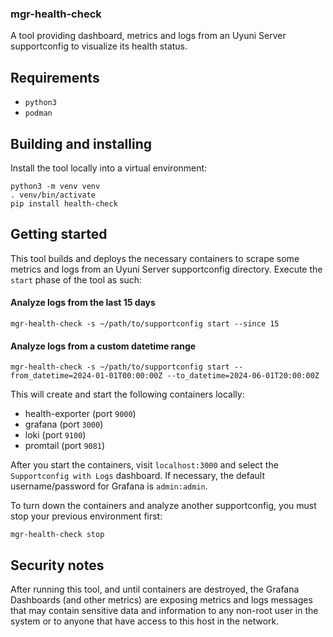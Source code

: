 ### mgr-health-check

A tool providing dashboard, metrics and logs from an Uyuni Server supportconfig to visualize its health status.

## Requirements

* `python3`
* `podman`

## Building and installing

Install the tool locally into a virtual environment:

```
python3 -m venv venv
. venv/bin/activate
pip install health-check
```

## Getting started

This tool builds and deploys the necessary containers to scrape some metrics and logs from an Uyuni Server supportconfig directory.
Execute the `start` phase of the tool as such:

#### Analyze logs from the last 15 days

```console
mgr-health-check -s ~/path/to/supportconfig start --since 15
```

#### Analyze logs from a custom datetime range

``` console
mgr-health-check -s ~/path/to/supportconfig start --from_datetime=2024-01-01T00:00:00Z --to_datetime=2024-06-01T20:00:00Z
```

This will create and start the following containers locally:

- health-exporter (port `9000`)
- grafana (port `3000`)
- loki (port `9100`)
- promtail (port `9081`)

After you start the containers, visit `localhost:3000` and select the `Supportconfig with Logs` dashboard.
If necessary, the default username/password for Grafana is `admin:admin`.

To turn down the containers and analyze another supportconfig, you must stop your previous environment first:

```console
mgr-health-check stop
```

## Security notes
After running this tool, and until containers are destroyed, the Grafana Dashboards (and other metrics) are exposing metrics and logs messages that may contain sensitive data and information to any non-root user in the system or to anyone that have access to this host in the network.
